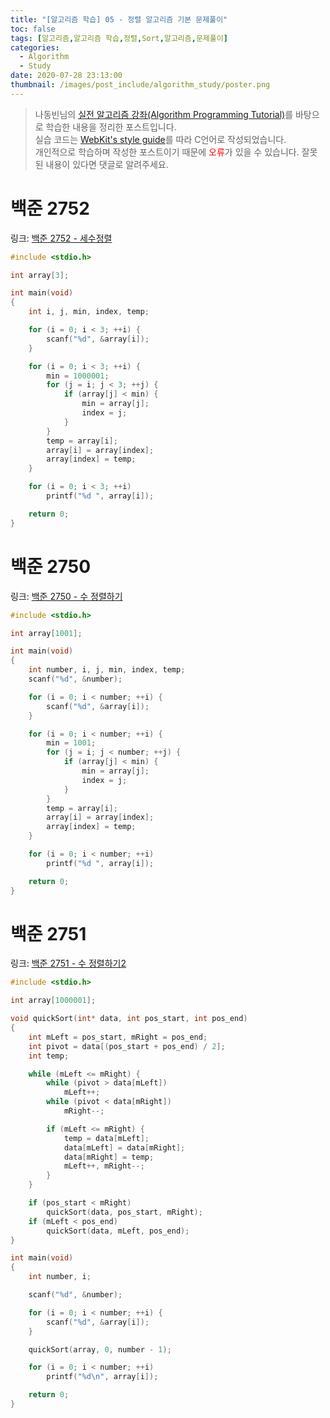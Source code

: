 ```yaml
---
title: "[알고리즘 학습] 05 - 정렬 알고리즘 기본 문제풀이"
toc: false
tags: [알고리즘,알고리즘 학습,정렬,Sort,알고리즘,문제풀이]
categories:
  - Algorithm
  - Study
date: 2020-07-28 23:13:00
thumbnail: /images/post_include/algorithm_study/poster.png
---
```

> 나동빈님의 [실전 알고리즘 강좌(Algorithm Programming Tutorial)](https://www.youtube.com/playlist?list=PLRx0vPvlEmdDHxCvAQS1_6XV4deOwfVrz)를 바탕으로 학습한 내용을 정리한 포스트입니다.  
> 실습 코드는 [WebKit's style guide](https://webkit.org/code-style-guidelines/)를 따라 C언어로 작성되었습니다.   
> 개인적으로 학습하며 작성한 포스트이기 때문에 <font color='red'>오류</font>가 있을 수 있습니다. 잘못된 내용이 있다면 댓글로 알려주세요.  

# 백준 2752
링크: [백준 2752 - 세수정렬](https://www.acmicpc.net/problem/2752)
```c
#include <stdio.h>

int array[3];

int main(void)
{
    int i, j, min, index, temp;

    for (i = 0; i < 3; ++i) {
        scanf("%d", &array[i]);
    }

    for (i = 0; i < 3; ++i) {
        min = 1000001;
        for (j = i; j < 3; ++j) {
            if (array[j] < min) {
                min = array[j];
                index = j;
            }
        }
        temp = array[i];
        array[i] = array[index];
        array[index] = temp;
    }

    for (i = 0; i < 3; ++i)
        printf("%d ", array[i]);

    return 0;
}
```

# 백준 2750
링크: [백준 2750 - 수 정렬하기](https://www.acmicpc.net/problem/2750)
```c
#include <stdio.h>

int array[1001];

int main(void)
{
    int number, i, j, min, index, temp;
    scanf("%d", &number);

    for (i = 0; i < number; ++i) {
        scanf("%d", &array[i]);
    }

    for (i = 0; i < number; ++i) {
        min = 1001;
        for (j = i; j < number; ++j) {
            if (array[j] < min) {
                min = array[j];
                index = j;
            }
        }
        temp = array[i];
        array[i] = array[index];
        array[index] = temp;
    }

    for (i = 0; i < number; ++i)
        printf("%d ", array[i]);

    return 0;
}
```

# 백준 2751
링크: [백준 2751 - 수 정렬하기2](https://www.acmicpc.net/problem/2751)
```c
#include <stdio.h>

int array[1000001];

void quickSort(int* data, int pos_start, int pos_end)
{
    int mLeft = pos_start, mRight = pos_end;
    int pivot = data[(pos_start + pos_end) / 2];
    int temp;

    while (mLeft <= mRight) {
        while (pivot > data[mLeft])
            mLeft++;
        while (pivot < data[mRight])
            mRight--;

        if (mLeft <= mRight) {
            temp = data[mLeft];
            data[mLeft] = data[mRight];
            data[mRight] = temp;
            mLeft++, mRight--;
        }
    }

    if (pos_start < mRight)
        quickSort(data, pos_start, mRight);
    if (mLeft < pos_end)
        quickSort(data, mLeft, pos_end);
}

int main(void)
{
    int number, i;

    scanf("%d", &number);

    for (i = 0; i < number; ++i) {
        scanf("%d", &array[i]);
    }

    quickSort(array, 0, number - 1);

    for (i = 0; i < number; ++i)
        printf("%d\n", array[i]);

    return 0;
}
```